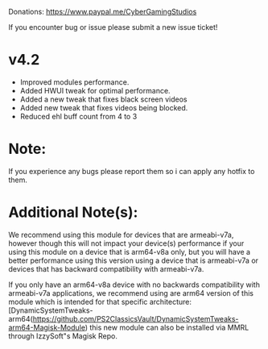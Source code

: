 Donations:
https://www.paypal.me/CyberGamingStudios

If you encounter bug or issue please submit a new issue ticket!

# v4.2
- Improved modules performance.
- Added HWUI tweak for optimal performance.
- Added a new tweak that fixes black screen videos
- Added new tweak that fixes videos being blocked.
- Reduced ehl buff count from 4 to 3

# Note: 
If you experience any bugs please report them so i can apply any hotfix to them. 

# Additional Note(s):
We recommend using this module for devices that are armeabi-v7a, however though this will not impact your device(s) performance if your using this module on a device that is arm64-v8a only, but you will have a better performance using this version using a device that is armeabi-v7a or devices that has backward compatibility with armeabi-v7a.

If you only have an arm64-v8a device with no backwards compatibility with armeabi-v7a applications, we recommend using are arm64 version of this module which is intended for that specific architecture: [DynamicSystemTweaks-arm64(https://github.com/PS2ClassicsVault/DynamicSystemTweaks-arm64-Magisk-Module) this new module can also be installed via MMRL through IzzySoft"s Magisk Repo.


